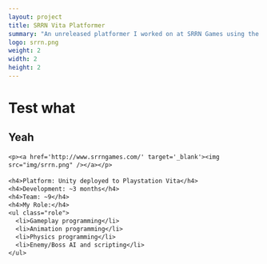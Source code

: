 ```yaml
---
layout: project
title: SRRN Vita Platformer
summary: "An unreleased platformer I worked on at SRRN Games using the Unity Vita plugin."
logo: srrn.png
weight: 2
width: 2
height: 2
---
```


# Test what
## Yeah

    <p><a href='http://www.srrngames.com/' target='_blank'><img src="img/srrn.png" /></a></p>
    
    <h4>Platform: Unity deployed to Playstation Vita</h4>
    <h4>Development: ~3 months</h4>
    <h4>Team: ~9</h4>
    <h4>My Role:</h4>
    <ul class="role">
      <li>Gameplay programming</li>
      <li>Animation programming</li>
      <li>Physics programming</li>
      <li>Enemy/Boss AI and scripting</li>
    </ul>